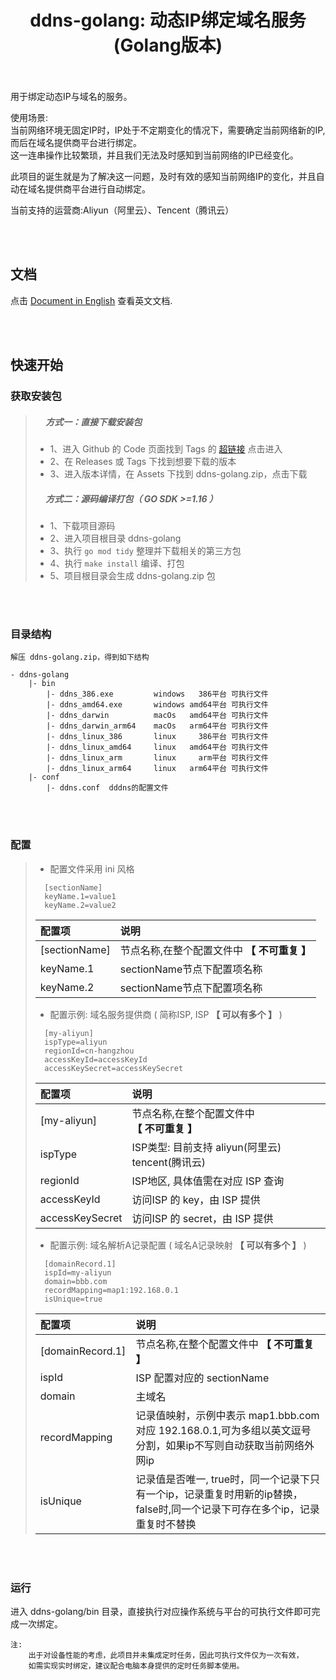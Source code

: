 # <center> ddns-golang: 动态IP绑定域名服务(Golang版本) </center>

<br/><br/>
用于绑定动态IP与域名的服务。

使用场景:  
当前网络环境无固定IP时，IP处于不定期变化的情况下，需要确定当前网络新的IP,而后在域名提供商平台进行绑定。  
这一连串操作比较繁琐，并且我们无法及时感知到当前网络的IP已经变化。

此项目的诞生就是为了解决这一问题，及时有效的感知当前网络IP的变化，并且自动在域名提供商平台进行自动绑定。

当前支持的运营商:Aliyun（阿里云）、Tencent（腾讯云）

<br/><br/>
## 文档

点击 [Document in English](./README.md) 查看英文文档.


<br/><br/>
## 快速开始

### 获取安装包
>##### &nbsp;&nbsp;&nbsp;&nbsp;&nbsp;方式一：直接下载安装包
> 
> - 1、进入 Github 的 Code 页面找到 Tags 的 [超链接](https://github.com/jnan806/ddns-golang/tags) 点击进入
> - 2、在 Releases 或 Tags 下找到想要下载的版本
> - 3、进入版本详情，在 Assets 下找到 ddns-golang.zip，点击下载  
>
>##### &nbsp;&nbsp;&nbsp;&nbsp;&nbsp;方式二：源码编译打包（ GO SDK >=1.16 ）
>
> - 1、下载项目源码
> - 2、进入项目根目录 ddns-golang
> - 3、执行 ```go mod tidy``` 整理并下载相关的第三方包 
> - 4、执行 ```make install``` 编译、打包
> - 5、项目根目录会生成 ddns-golang.zip 包


<br/><br/>
### 目录结构
    解压 ddns-golang.zip，得到如下结构

    - ddns-golang
        |- bin
            |- ddns_386.exe         windows   386平台 可执行文件
            |- ddns_amd64.exe       windows amd64平台 可执行文件
            |- ddns_darwin          macOs   amd64平台 可执行文件
            |- ddns_darwin_arm64    macOs   arm64平台 可执行文件
            |- ddns_linux_386       linux     386平台 可执行文件
            |- ddns_linux_amd64     linux   amd64平台 可执行文件
            |- ddns_linux_arm       linux     arm平台 可执行文件
            |- ddns_linux_arm64     linux   arm64平台 可执行文件
        |- conf
            |- ddns.conf  dddns的配置文件


<br/><br/>
### 配置
> - 配置文件采用 ini 风格
>```
>   [sectionName]
>   keyName.1=value1
>   keyName.2=value2
>```
>  | 配置项         | 说明 
>  | :---          | :---
>  | [sectionName] | 节点名称,在整个配置文件中 **【 不可重复 】**
>  | keyName.1     | sectionName节点下配置项名称
>  | keyName.2     | sectionName节点下配置项名称
> 
> - 配置示例: 域名服务提供商 ( 简称ISP, ISP **【 可以有多个 】** )
>```
>   [my-aliyun] 
>   ispType=aliyun
>   regionId=cn-hangzhou
>   accessKeyId=accessKeyId
>   accessKeySecret=accessKeySecret
>```
>  | 配置项           | 说明 
>  | :---            | :---
>  | [my-aliyun]     | 节点名称,在整个配置文件中 **【 不可重复 】**
>  | ispType         | ISP类型: 目前支持 aliyun(阿里云) tencent(腾讯云)
>  | regionId        | ISP地区, 具体值需在对应 ISP 查询
>  | accessKeyId     | 访问ISP 的 key，由 ISP 提供
>  | accessKeySecret | 访问ISP 的 secret，由 ISP 提供
> 
> - 配置示例: 域名解析A记录配置 ( 域名A记录映射 **【 可以有多个 】** )
>```
>   [domainRecord.1]
>   ispId=my-aliyun
>   domain=bbb.com
>   recordMapping=map1:192.168.0.1
>   isUnique=true
>```
>  | 配置项            | 说明 
>  | :---             | :---
>  | [domainRecord.1] |  节点名称,在整个配置文件中 **【 不可重复 】**
>  | ispId            |  ISP 配置对应的 sectionName
>  | domain           |  主域名
>  | recordMapping    |  记录值映射，示例中表示 map1.bbb.com 对应 192.168.0.1,可为多组以英文逗号分割，如果ip不写则自动获取当前网络外网ip
>  | isUnique         |  记录值是否唯一, true时，同一个记录下只有一个ip，记录重复时用新的ip替换，false时,同一个记录下可存在多个ip，记录重复时不替换

    
<br/><br/>  
### 运行
进入 ddns-golang/bin 目录，直接执行对应操作系统与平台的可执行文件即可完成一次绑定。
```
注: 
    出于对设备性能的考虑，此项目并未集成定时任务，因此可执行文件仅为一次有效，
    如需实现实时绑定，建议配合电脑本身提供的定时任务脚本使用。
```
